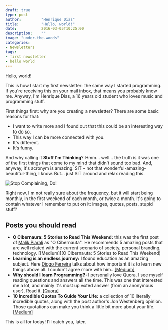 ```yaml
---
draft: true
type: post
author:         "Henrique Dias"
title:          "Hello, world!"
date:           2016-03-05T10:25:00
description:    ""
image: "under-the-woods"
categories:
- Newsletters
tags:
- first newsletter
- hello world
---
```



Hello, world!

This is how I start my first newsletter: the same way I started programming. If you're receiving this on your mail inbox, that means you probably know me. Anyway, I'm Henrique Dias, a 16 years old student who loves music and programming stuff.

First things first: why are you creating a newsletter? There are some basic reasons for that:

+ I want to write more and I found out that this could be an interesting way to do so.
+ This way I can be more connected with you.
+ It's different.
+ It's funny.

And why calling it **Stuff I'm Thinking**? Hmm... well... the truth is it was one of the first things that come to my mind that didn't sound too bad. And, anyway, it's acronym is amazing: SIT - not that wonderful-amazing-beautiful-thing, I know. But... just SIT around and relax reading this.

![Stop Complaining, Do!](/images/stop-complaining.jpg)

Right now, I'm not really sure about the frequency, but it will start being monthly, in the first weekend of each month, or twice a month. It's going to contain whatever I remember to put on it: images, quotes, posts, stupid stuff?

## Posts you should read

+ **O Cibernaura: 5 Stories to Read This Weekend:** this was the first post of [Malik Piarali](https://twitter.com/malikpiarali) as "O Cibernauta". He recommends 5 amazing posts that are well related with the current scenario of society, personal branding, technology.  [[Medium]](O Cibernauta: 5 Stories to Read This Weekend)
+ **Learning is an endless journey:** I found education as an amazing subject. Here [Diogo Ferreira](https://www.facebook.com/diogomartferreira) talks about how important it is to learn new things above all. I couldn't agree more with him.. [[Medium]](https://medium.com/@diogomartf/learning-is-an-endless-journey-6416bd4d1ed3#.2n9azydti)
+ **Why should I learn Programming?:** I personally love Quora. I see myself reading questions and answers all the time. This was one that interested me a lot, and mainly it's most up voted answer (from an anonymous user). Read it. [[Quora]](https://www.quora.com/Why-should-I-learn-Programming)
+ **10 Incredible Quotes To Guide Your Life:** a collection of 10 literally incredible quotes, along with the post author's  Jon Westenberg opinion. Those quotations can make  you think a little bit more about your life. [[Medium]](https://medium.com/life-learning/10-incredible-quotes-to-guide-your-life-355aab49fcf4)

This is all for today! I'll catch you, later.
